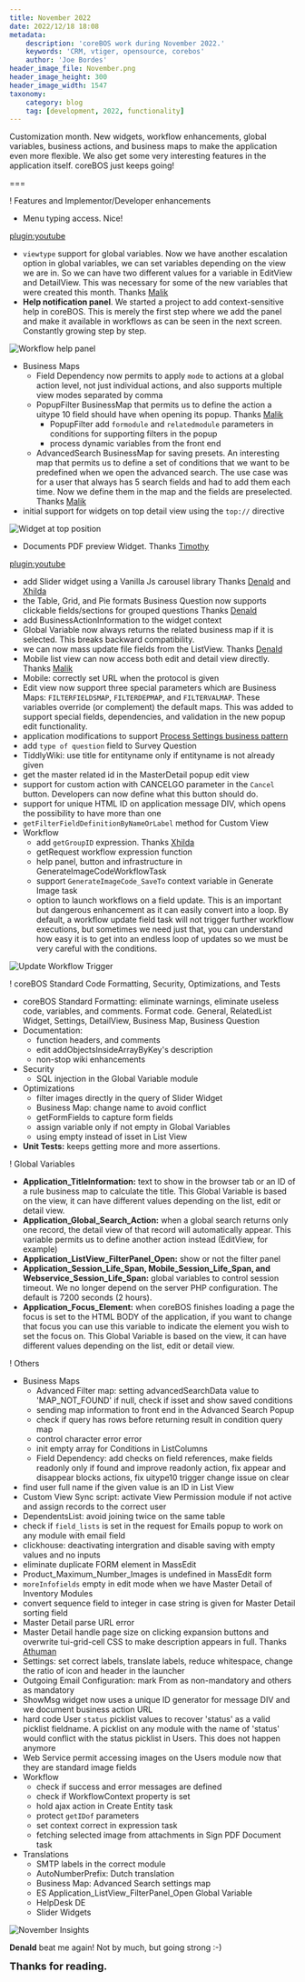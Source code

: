 ```yaml
---
title: November 2022
date: 2022/12/18 18:08
metadata:
    description: 'coreBOS work during November 2022.'
    keywords: 'CRM, vtiger, opensource, corebos'
    author: 'Joe Bordes'
header_image_file: November.png
header_image_height: 300
header_image_width: 1547
taxonomy:
    category: blog
    tag: [development, 2022, functionality]
---
```


Customization month. New widgets, workflow enhancements, global variables, business actions, and business maps to make the application even more flexible. We also get some very interesting features in the application itself. coreBOS just keeps going!

===

 ! Features and Implementor/Developer enhancements

- Menu typing access. Nice!

[plugin:youtube](https://youtu.be/RFepW-j4-M0)

- `viewtype` support for global variables. Now we have another escalation option in global variables, we can set variables depending on the view we are in. So we can have two different values for a variable in EditView and DetailView. This was necessary for some of the new variables that were created this month. Thanks [Malik](https://github.com/maliknajjar)
- **Help notification panel**. We started a project to add context-sensitive help in coreBOS. This is merely the first step where we add the panel and make it available in workflows as can be seen in the next screen. Constantly growing step by step.

![Workflow help panel](workflowhelp.png)

- Business Maps
  - Field Dependency now permits to apply `mode` to actions at a global action level, not just individual actions, and also supports multiple view modes separated by comma
  - PopupFilter BusinessMap that permits us to define the action a uitype 10 field should have when opening its popup. Thanks [Malik](https://github.com/maliknajjar)
    - PopupFilter add `formodule` and `relatedmodule` parameters in conditions for supporting filters in the popup
    - process dynamic variables from the front end
  - AdvancedSearch BusinessMap for saving presets. An interesting map that permits us to define a set of conditions that we want to be predefined when we open the advanced search. The use case was for a user that always has 5 search fields and had to add them each time. Now we define them in the map and the fields are preselected. Thanks [Malik](https://github.com/maliknajjar)
- initial support for widgets on top detail view using the `top://` directive

![Widget at top position](TopWidgetPosition.jpeg)

- Documents PDF preview Widget. Thanks [Timothy](https://github.com/tebajanga)

[plugin:youtube](https://youtu.be/aFzEu2M6zmk)

- add Slider widget using a Vanilla Js carousel library Thanks [Denald](https://github.com/denaldhushi) and [Xhilda](https://github.com/xhildashazivari)
- the Table, Grid, and Pie formats Business Question now supports clickable fields/sections for grouped questions Thanks [Denald](https://github.com/denaldhushi)
- add BusinessActionInformation to the widget context
- Global Variable now always returns the related business map if it is selected. This breaks backward compatibility.
- we can now mass update file fields from the ListView. Thanks [Denald](https://github.com/denaldhushi)
- Mobile list view can now access both edit and detail view directly. Thanks [Malik](https://github.com/maliknajjar)
- Mobile: correctly set URL when the protocol is given
- Edit view now support three special parameters which are Business Maps: `FILTERFIELDSMAP`, `FILTERDEPMAP`, and `FILTERVALMAP`. These variables override (or complement) the default maps. This was added to support special fields, dependencies, and validation in the new popup edit functionality.
- application modifications to support [Process Settings business pattern](../BusinessProcessEnhancements/)
- add `type of question` field to Survey Question
- TiddlyWiki: use title for entityname only if entityname is not already given
- get the master related id in the MasterDetail popup edit view
- support for custom action with CANCELGO parameter in the `Cancel` button. Developers can now define what this button should do.
- support for unique HTML ID on application message DIV, which opens the possibility to have more than one
- `getFilterFieldDefinitionByNameOrLabel` method for Custom View
- Workflow
  - add `getGroupID` expression. Thanks [Xhilda](https://github.com/xhildashazivari)
  - getRequest workflow expression function
  - help panel, button and infrastructure in GenerateImageCodeWorkflowTask
  - support `GenerateImageCode_SaveTo` context variable in Generate Image task
  - option to launch workflows on a field update. This is an important but dangerous enhancement as it can easily convert into a loop. By default, a workflow update field task will not trigger further workflow executions, but sometimes we need just that, you can understand how easy it is to get into an endless loop of updates so we must be very careful with the conditions.

![Update Workflow Trigger](UpdateWFTrigger.jpeg)

<span></span>

 ! coreBOS Standard Code Formatting, Security, Optimizations, and Tests

- coreBOS Standard Formatting: eliminate warnings, eliminate useless code, variables, and comments. Format code. General, RelatedList Widget, Settings, DetailView, Business Map, Business Question
- Documentation:
  - function headers, and comments
  - edit addObjectsInsideArrayByKey's description
  - non-stop wiki enhancements
- Security
  - SQL injection in the Global Variable module
- Optimizations
  - filter images directly in the query of Slider Widget
  - Business Map: change name to avoid conflict
  - getFormFields to capture form fields
  - assign variable only if not empty in Global Variables
  - using empty instead of isset in List View
- **Unit Tests:** keeps getting more and more assertions.

<span></span>

 ! Global Variables

- **Application_TitleInformation:** text to show in the browser tab or an ID of a rule business map to calculate the title. This Global Variable is based on the view, it can have different values depending on the list, edit or detail view.
- **Application_Global_Search_Action:** when a global search returns only one record, the detail view of that record will automatically appear. This variable permits us to define another action instead (EditView, for example)
- **Application_ListView_FilterPanel_Open:** show or not the filter panel
- **Application_Session_Life_Span, Mobile_Session_Life_Span, and Webservice_Session_Life_Span:** global variables to control session timeout. We no longer depend on the server PHP configuration. The default is 7200 seconds (2 hours).
- **Application_Focus_Element:** when coreBOS finishes loading a page the focus is set to the HTML BODY of the application, if you want to change that focus you can use this variable to indicate the element you wish to set the focus on. This Global Variable is based on the view, it can have different values depending on the list, edit or detail view.

<span></span>

 ! Others

- Business Maps
  - Advanced Filter map: setting advancedSearchData value to 'MAP_NOT_FOUND' if null, check if isset and show saved conditions
  - sending map information to front end in the Advanced Search Popup
  - check if query has rows before returning result in condition query map
  - control character error error
  - init empty array for Conditions in ListColumns
  - Field Dependency: add checks on field references, make fields readonly only if found and improve readonly action, fix appear and disappear blocks actions, fix uitype10 trigger change issue on clear
- find user full name if the given value is an ID in List View
- Custom View Sync script: activate View Permission module if not active and assign records to the correct user
- DependentsList: avoid joining twice on the same table
- check if `field_lists` is set in the request for Emails popup to work on any module with email field
- clickhouse: deactivating intergration and disable saving with empty values and no inputs
- eliminate duplicate FORM element in MassEdit
- Product_Maximum_Number_Images is undefined in MassEdit form
- `moreInfofields` empty in edit mode when we have Master Detail of Inventory Modules
- convert sequence field to integer in case string is given for Master Detail sorting field
- Master Detail parse URL error
- Master Detail handle page size on clicking expansion buttons and overwrite tui-grid-cell CSS to make description appears in full. Thanks [Athuman](https://github.com/ochu-elhadji)
- Settings: set correct labels, translate labels, reduce whitespace, change the ratio of icon and header in the launcher
- Outgoing Email Configuration: mark From as non-mandatory and others as mandatory
- ShowMsg widget now uses a unique ID generator for message DIV and we document business action URL
- hard code User `status` picklist values to recover 'status' as a valid picklist fieldname. A picklist on any module with the name of 'status' would conflict with the status picklist in Users. This does not happen anymore
- Web Service permit accessing images on the Users module now that they are standard image fields
- Workflow
  - check if success and error messages are defined
  - check if WorkflowContext property is set
  - hold ajax action in Create Entity task
  - protect `getIDof` parameters
  - set context correct in expression task
  - fetching selected image from attachments in Sign PDF Document task
- Translations
  - SMTP labels in the correct module
  - AutoNumberPrefix: Dutch translation
  - Business Map: Advanced Search settings map
  - ES Application_ListView_FilterPanel_Open Global Variable
  - HelpDesk DE
  - Slider Widgets

<span></span>

![November Insights](corebosgithub2211.png)

**Denald** beat me again! Not by much, but going strong :-)

**<span style="font-size:large">Thanks for reading.</span>**
